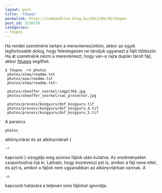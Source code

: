 ```yaml
---
layout: post
title: 'fdupes'
permalink: https://commandline.blog.hu/2011/09/10/fdupes
post_id: 3210739
categories: 
- fdupes
---
```


Ha rendet szeretnénk tartani a merevlemezünkön, akkor az egyik legfontosabb dolog, hogy feleslegesen ne tároljuk ugyanazt a fájlt többször. Ha át szeretnénk nézni a merevlemezt, hogy van-e rajta duplán tárolt fájl, akkor 
[fdupes](http://code.google.com/p/fdupes/) segíthet. 
```
$ fdupes -rn photos
 photos/alma/readme.txt
 photos/aaa/readme.txt
 photos/alma/readme.txt~
 
 photos/sheaffer_snorkel/imgp1764.jpg
 photos/sheaffer_snorkel/sac_protector.jpg
 
 photos/process/kozgyuru/dof_kozgyuru.tif
 photos/process/kozgyuru/dof_kozgyuru_4.tif
 photos/process/kozgyuru/dof_kozgyuru_5.tif
``` 
A parancs 
```
photos
```
 alkönyvtárat és az alkönyvtárait (
```
-r
```
 kapcsoló ) vizsgálja meg azonos fájlok után kutatva. Az eredményeket csoportosítva írja ki. Látható, hogy észreveszi azt is, amikor a fájl neve eltér, és azt is, amikor a fájlok nem ugyanabban az alkönyvtárban vannak. A 
```
-n
```
 kapcsoló hatására a teljesen üres fájlokat ignorálja.